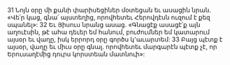 31 Նոյն օրը մի քանի փարիսեցիներ մօտեցան եւ ասացին նրան. «Վե՛ր կաց, գնա՛ այստեղից, որովհետեւ Հերովդէսն ուզում է քեզ սպանել»: 32 Եւ Յիսուս նրանց ասաց. «Գնացէք ասացէ՛ք այն աղուէսին, թէ ահա դեւեր եմ հանում, բուժումներ եմ կատարում այսօր եւ վաղը, իսկ երրորդ օրը գործս կ՚աւարտեմ: 33 Բայց պէտք է այսօր, վաղը եւ միւս օրը գնալ. որովհետեւ մարգարէն պէտք չէ, որ Երուսաղէմից դուրս կորստեան մատնուի»:
